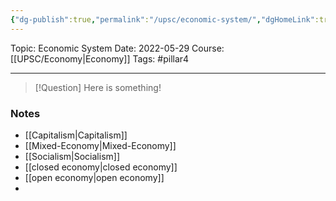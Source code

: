 ```yaml
---
{"dg-publish":true,"permalink":"/upsc/economic-system/","dgHomeLink":true,"dgPassFrontmatter":false}
---
```


Topic: Economic System
Date: 2022-05-29
Course: [[UPSC/Economy|Economy]]
Tags: #pillar4 

---

> [!Question]
> Here is something! 


### Notes
- [[Capitalism|Capitalism]]
- [[Mixed-Economy|Mixed-Economy]]
- [[Socialism|Socialism]]
- [[closed economy|closed economy]]
- [[open economy|open economy]]
- 


